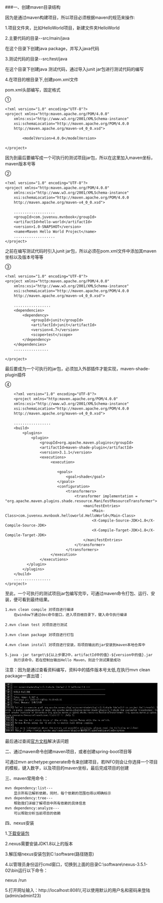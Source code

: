###一、创建maven目录结构

因为是通过maven构建项目，所以项目必须根据maven的规范来操作:

1.项目文件夹，比如HelloWorld项目，新建文件夹HelloWorld

2.主要代码的目录--src/main/java

在这个目录下创建java package，并写入java代码

3.测试代码的目录--src/test/java

在这个目录下创建java 测试代码，通过导入junit jar包进行测试代码的编写

4.在项目的根目录下,创建pom.xml文件

pom.xml头部编写，固定格式

①

	<?xml version="1.0" encoding="UTF-8"?>
	<project xmlns="http:maven.apache.org/POM/4.0.0"
		xmlns:xsi="http://www.w3.org/2001/XMLSchema-instance"
		xsi:schemaLocation="http://maven.apache.org/POM/4.0.0
		http://maven.apache.org/maven-v4_0_0.xsd">

			<modelVersion>4.0.0</modelVersion>
						
	</project>


因为到最后要编写成一个可执行的测试项目jar包，所以在这里加入maven坐标，maven版本号等

②

	<?xml version="1.0" encoding="UTF-8"?>
	<project xmlns="http:maven.apache.org/POM/4.0.0"
		xmlns:xsi="http://www.w3.org/2001/XMLSchema-instance"
		xsi:schemaLocation="http://maven.apache.org/POM/4.0.0
		http://maven.apache.org/maven-v4_0_0.xsd">

		...................
		<groupId>com.juvenxu.mvnbook</groupId>
		<artifactId>hello-world</artifactId>
		<version>1.0-SNAPSHOT</version>
		<name>Maven Hello World Project</name>
		...................
	</project>

之前在编写测试代码时引入junit jar包，所以必须在pom.xml文件中添加其maven坐标以及版本号等等

③

	<?xml version="1.0" encoding="UTF-8"?>
	<project xmlns="http:maven.apache.org/POM/4.0.0"
		xmlns:xsi="http://www.w3.org/2001/XMLSchema-instance"
		xsi:schemaLocation="http://maven.apache.org/POM/4.0.0
		http://maven.apache.org/maven-v4_0_0.xsd">	

		.................
		<dependencies>
			<dependency>
				<groupId>junit</groupId>
				<artifactId>junit</artifactId>
				<version>4.7</version>
				<scope>test</scope>
			</dependency>
		</dependencies>
		................

	</project>

最后要成为一个可执行的jar包，必须加入外部插件才能实现，maven-shade-plugin插件

④

		<?xml version="1.0" encoding="UTF-8"?>
		<project xmlns="http:maven.apache.org/POM/4.0.0"
		xmlns:xsi="http://www.w3.org/2001/XMLSchema-instance"
		xsi:schemaLocation="http://maven.apache.org/POM/4.0.0
		http://maven.apache.org/maven-v4_0_0.xsd">	

		.................
		<build>
			<plugins>
				<plugin>  
					<groupId>org.apache.maven.plugins</groupId>  
					<artifactId>maven-shade-plugin</artifactId>  
					<version>3.1.1</version>  		
					<executions>  
						 <execution> 
						 
							<goals>  
								<goal>shade</goal>  
							</goals>  
							<configuration>  
								<transformers>  
									<transformer implementation = "org.apache.maven.plugins.shade.resource.ManifestResourceTransformer">   
										<manifestEntries>
											<Main-Class>com.juvenxu.mvnbook.helloworld.HelloWorld</Main-Class>
											<X-Compile-Source-JDK>1.8</X-Compile-Source-JDK>
											<X-Compile-Target-JDK>1.8</X-Compile-Target-JDK>
										</manifestEntries>
									</transformer>
								</transformers>  
						 </execution>  
					</executions>  
			  </plugin> 
			</plugins>
		</build>
		.................
	</project>


至此，一个可执行的测试项目jar包编写完毕，可通过maven命令打包、运行、安装，便可看到最终结果。

	1.mvn clean compile 对项目进行编译
		在window下通过doc命令窗口，进入项目根目录下，键入命令执行编译

	2.mvn clean test 对项目进行测试

	3.mvn clean package 对项目进行打包

	4.mvn clean install 对项目进行安装，将项目输出的jar安装到maven本地仓库中

	5.java -jar target\${以上步骤2中，artifactId中的值}-${version中的值}.jar
		执行该命令，若在控制台输出Hello Maven，则这个测试算是成功


注意：因为是通过查看资料编写，资料中的插件版本号太低,在执行mvn clean package一直出错：

![](https://raw.githubusercontent.com/zhangbaof/WebServer_v13/master/git%E4%B8%8A%E4%BC%A0/20180704153709.png)

最后通过查阅[官方文档](http://maven.apache.org/plugins/maven-shade-plugin/examples/resource-transformers.html)解决该问题




二、通过maven命令创建maven项目，或者创建spring-boot项目等

可通过mvn archetype:generate命令来创建项目，若INFO则会让你选择一个项目的模板，键入数字，以及项目的maven坐标，最后完成项目的创建


三、maven常用命令：
	
	mvn dependency:list---
		显示所有已解析依赖，同时，每个依赖的范围也得以明确标示	
	mvn dependency:tree---
		帮助我们详细了解项目中所有依赖的具体信息
	mvn dependency:analyze---
		可以帮助分析当前项目的依赖



四、nexus安装

1.[下载安装包](https://www.sonatype.com/download-oss-sonatype)

2.nexus需要安装JDK1.8以上的版本

3.解压缩nexus安装包到C:\software(路径随意)

4.以管理员身份运行cmd窗口，切换到上面的目录C:\software\nexus-3.5.1-02\bin运行以下命令：

nexus /run

5.打开网址输入：http://localhost:8081/,可以使用默认的用户名和密码来登陆(admin/admin123)



	